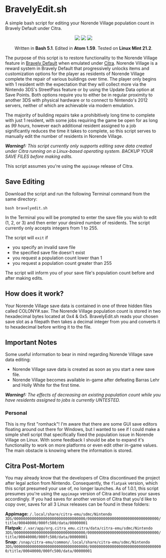 # BravelyEdit.sh
A simple bash script for editing your Norende Village population count in Bravely Default under Citra.

<p align=center><img src="https://img.shields.io/badge/Shell_Script-121011?style=for-the-badge&logo=gnu-bash&logoColor=white">  <img src="https://img.shields.io/badge/Atom-66595C?style=for-the-badge&logo=Atom&logoColor=white">  <img src="https://img.shields.io/badge/Linux_Mint-87CF3E?style=for-the-badge&logo=linux-mint&logoColor=white"></p>
<p align=center>Written in <b>Bash 5.1</b>. Edited in <b>Atom 1.59</b>. Tested on <b>Linux Mint 21.2</b>.</p>

The purpose of this script is to restore functionality to the Norende Village feature in <a href="https://en.wikipedia.org/wiki/Bravely_Default">Bravely Default</a> when emulated under <a href="https://github.com/citra-emu/citra">Citra</a>.  Norende Village is a reward system in Bravely Default that progressively unlocks items and customization options for the player as residents of Norende Village complete the repair of various buildings over time.  The player only begins with 1 resident with the expectation that they will collect more via the Nintendo 3DS's StreetPass feature or by using the Update Data option at Save Points.  Both options require you to either be in regular proximity to another 3DS with physical hardware or to connect to Nintendo's 2012 servers, neither of which are achievable via modern emulation.

The majority of building repairs take a prohibitively long time to complete with just 1 resident, with some jobs requiring the game be open for as long as *99 hours*, however each additional resident assigned to a job significantly reduces the time it takes to complete, so this script serves to manually edit the number of residents in Norende Village.

***Warning!:*** *This script currently only supports editing save data created under Citra running on a Linux-based operating system.  BACKUP YOUR SAVE FILES before making edits.*

This script assumes you're using the `appimage` release of Citra.

## Save Editing
Download the script and run the following Terminal command from the same directory:
```
bash bravelyedit.sh
```
In the Terminal you will be prompted to enter the save file you wish to edit (1, 2, or 3) and then enter your desired number of residents.  The script currently only accepts integers from 1 to 255.

The script will `exit` if
- you specify an invalid save file
- the specified save file doesn't exist
- you request a population count lower than 1
- you request a population count greater than 255

The script will inform you of your save file's population count before and after making edits.

## How does it work?
Your Norende Village save data is contained in one of three hidden files called COLONY#.sav.  The Norende Village population count is stored in two hexadecimal bytes located at 0x4 & 0x5.  BravelyEdit.sh reads your chosen save slot as a filepath then takes a decimal integer from you and converts it to hexadecimal before writing it to the file.

## Important Notes
Some useful information to bear in mind regarding Norende Village save data editing:
- Norende Village save data is created as soon as you start a new save file.
- Norende Village becomes available in-game after defeating Barras Lehr and Holly White for the first time.

***Warning!:*** *The effects of decreasing an existing population count while you have residents assigned to jobs is currently UNTESTED.*

### Personal
This is my first "romhack"!  I'm aware that there are some GUI save editors floating around out there for Windows, but I wanted to see if I could make a simple shell script that specifically fixed the population issue in Norende Village on Linux.  With some feedback I should be abe to expand it's functionality to work on more platforms or even edit other in-game values.  The main obstacle is knowing where the information is stored.

## Citra Post-Mortem
You may already know that the developers of Citra discontinued the project after legal action from Nintendo.  Consequently, the `flatpak` version, which this script presumed your use of, no longer launches.  As of 1.0.1, this script presumes you're using the `appimage` version of Citra and locates your saves accordingly.  If you had saves for another version of Citra that you'd like to copy over, saves for all 3 Linux releases can be found in these folders:

**Appimage:** `/.local/share/citra-emu/sdmc/Nintendo 3DS/00000000000000000000000000000000/00000000000000000000000000000000/title/00040000/000fc500/data/00000001`\
**Flatpak:** `/.var/app/org.citra_emu.citra/data/citra-emu/sdmc/Nintendo 3DS/00000000000000000000000000000000/00000000000000000000000000000000/title/00040000/000fc500/data/00000001`\
**Snap:** `/snap/citra-emu/common/.local/share/citra-emu/sdmc/Nintendo 3DS/000000000000000000000000000000000/000000000000000000000000000000000/title/00040000/000fc500/data/00000001`
